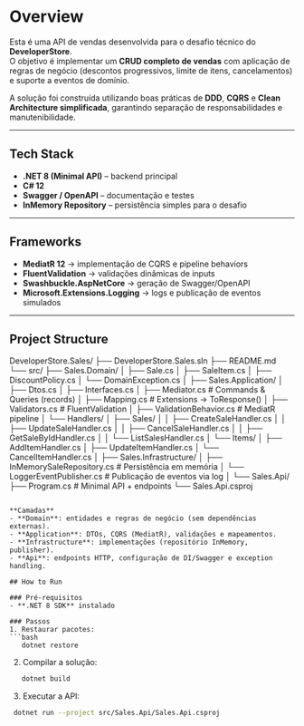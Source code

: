 # Overview
Esta é uma API de vendas desenvolvida para o desafio técnico do **DeveloperStore**.  
O objetivo é implementar um **CRUD completo de vendas** com aplicação de regras de negócio (descontos progressivos, limite de itens, cancelamentos) e suporte a eventos de domínio.  

A solução foi construída utilizando boas práticas de **DDD**, **CQRS** e **Clean Architecture simplificada**, garantindo separação de responsabilidades e manutenibilidade.

---

## Tech Stack
- **.NET 8 (Minimal API)** – backend principal  
- **C# 12**  
- **Swagger / OpenAPI** – documentação e testes  
- **InMemory Repository** – persistência simples para o desafio  

---

## Frameworks
- **MediatR 12** → implementação de CQRS e pipeline behaviors  
- **FluentValidation** → validações dinâmicas de inputs  
- **Swashbuckle.AspNetCore** → geração de Swagger/OpenAPI  
- **Microsoft.Extensions.Logging** → logs e publicação de eventos simulados  

---

## Project Structure

DeveloperStore.Sales/
├── DeveloperStore.Sales.sln
├── README.md
└── src/
├── Sales.Domain/
│ ├── Sale.cs
│ ├── SaleItem.cs
│ ├── DiscountPolicy.cs
│ └── DomainException.cs
│
├── Sales.Application/
│ ├── Dtos.cs
│ ├── Interfaces.cs
│ ├── Mediator.cs # Commands & Queries (records)
│ ├── Mapping.cs # Extensions → ToResponse()
│ ├── Validators.cs # FluentValidation
│ ├── ValidationBehavior.cs # MediatR pipeline
│ └── Handlers/
│ ├── Sales/
│ │ ├── CreateSaleHandler.cs
│ │ ├── UpdateSaleHandler.cs
│ │ ├── CancelSaleHandler.cs
│ │ ├── GetSaleByIdHandler.cs
│ │ └── ListSalesHandler.cs
│ └── Items/
│ ├── AddItemHandler.cs
│ ├── UpdateItemHandler.cs
│ └── CancelItemHandler.cs
│
├── Sales.Infrastructure/
│ ├── InMemorySaleRepository.cs # Persistência em memória
│ └── LoggerEventPublisher.cs # Publicação de eventos via log
│
└── Sales.Api/
├── Program.cs # Minimal API + endpoints
└── Sales.Api.csproj

```

**Camadas**
- **Domain**: entidades e regras de negócio (sem dependências externas).
- **Application**: DTOs, CQRS (MediatR), validações e mapeamentos.
- **Infrastructure**: implementações (repositório InMemory, publisher).
- **Api**: endpoints HTTP, configuração de DI/Swagger e exception handling.

## How to Run

### Pré-requisitos
- **.NET 8 SDK** instalado

### Passos
1. Restaurar pacotes:
```bash
   dotnet restore
```
2. Compilar a solução:
```bash
   dotnet build
```
3. Executar a API:   
 ```bash
  dotnet run --project src/Sales.Api/Sales.Api.csproj
 ```